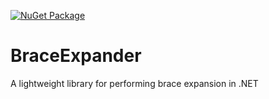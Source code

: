 [![NuGet Package](https://github.com/lpreiner/BraceExpander/actions/workflows/dotnet.yml/badge.svg)](https://github.com/lpreiner/BraceExpander/actions/workflows/dotnet.yml)

# BraceExpander
A lightweight library for performing brace expansion in .NET
